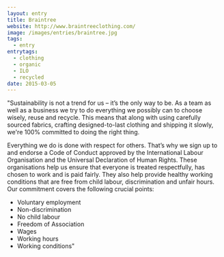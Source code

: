 ```yaml
---
layout: entry
title: Braintree
website: http://www.braintreeclothing.com/
image: /images/entries/braintree.jpg
tags:
  - entry
entrytags:
  - clothing
  - organic
  - ILO
  - recycled
date: 2015-03-05
---
```


"Sustainability is not a trend for us – it’s the only way to be. As a team as well as a business we try to do everything we possibly can to choose wisely, reuse and recycle. This means that along with using carefully sourced fabrics, crafting designed-to-last clothing and shipping it slowly, we're 100% committed to doing the right thing. 

Everything we do is done with respect for others. That’s why we sign up to and endorse a Code of Conduct approved by the International Labour Organisation and the Universal Declaration of Human Rights. These organisations help us ensure that everyone is treated respectfully, has chosen to work and is paid fairly. They also help provide healthy working conditions that are free from child labour, discrimination and unfair hours. Our commitment covers the following crucial points:
* Voluntary employment
* Non-discrimination
* No child labour
* Freedom of Association
* Wages
* Working hours
* Working conditions"